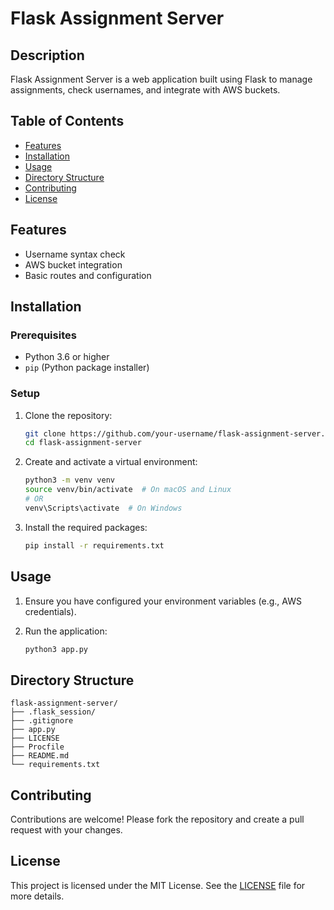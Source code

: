 # Flask Assignment Server

## Description

Flask Assignment Server is a web application built using Flask to manage assignments, check usernames, and integrate with AWS buckets.

## Table of Contents

- [Features](#features)
- [Installation](#installation)
- [Usage](#usage)
- [Directory Structure](#directory-structure)
- [Contributing](#contributing)
- [License](#license)

## Features

- Username syntax check
- AWS bucket integration
- Basic routes and configuration

## Installation

### Prerequisites

- Python 3.6 or higher
- `pip` (Python package installer)

### Setup

1. Clone the repository:

    ```sh
    git clone https://github.com/your-username/flask-assignment-server.git
    cd flask-assignment-server
    ```

2. Create and activate a virtual environment:

    ```sh
    python3 -m venv venv
    source venv/bin/activate  # On macOS and Linux
    # OR
    venv\Scripts\activate  # On Windows
    ```

3. Install the required packages:

    ```sh
    pip install -r requirements.txt
    ```

## Usage

1. Ensure you have configured your environment variables (e.g., AWS credentials).
2. Run the application:

    ```sh
    python3 app.py
    ```

## Directory Structure

```
flask-assignment-server/
├── .flask_session/
├── .gitignore
├── app.py
├── LICENSE
├── Procfile
├── README.md
└── requirements.txt
```

## Contributing

Contributions are welcome! Please fork the repository and create a pull request with your changes.

## License

This project is licensed under the MIT License. See the [LICENSE](LICENSE) file for more details.
